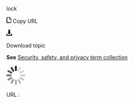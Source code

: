 # 

lock

![Copy URL](media/lock/Copy.png)
Copy URL

![Download](media/lock/Download.png)

Download topic

**See** [Security, safety, and privacy term collection](https://worldready.cloudapp.net/Styleguide/Read?id=2700&topicid=26894)

![In progress](media/lock/activity-large.gif)

URL :
